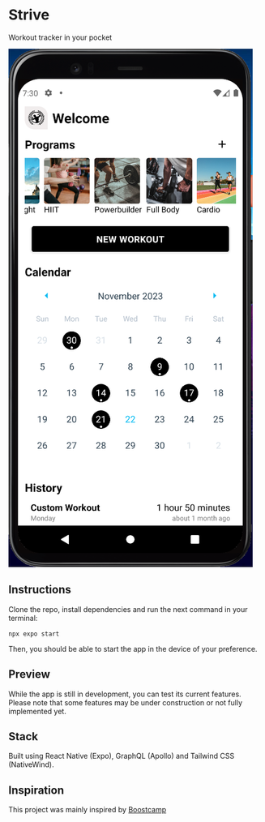 # Strive
Workout tracker in your pocket

![Strive App Preview](./images/strive-app-preview.png)

## Instructions
Clone the repo, install dependencies and run the next command in your terminal:
```
npx expo start
```
Then, you should be able to start the app in the device of your preference.

## Preview
While the app is still in development, you can test its current features. Please note that some features may be under construction or not fully implemented yet.

## Stack
Built using React Native (Expo), GraphQL (Apollo) and Tailwind CSS (NativeWind).

## Inspiration
This project was mainly inspired by [Boostcamp](https://www.boostcamp.app/)
